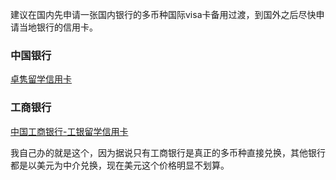 
建议在国内先申请一张国内银行的多币种国际visa卡备用过渡，到国外之后尽快申请当地银行的信用卡。

### 中国银行

[卓隽留学信用卡](https://www.boc.cn/bcservice/bc1/201404/t20140403_3136411.html)

### 工商银行

[中国工商银行-工银留学信用卡](https://www.icbc.com.cn/ICBC/%E7%89%A1%E4%B8%B9%E5%8D%A1/%E5%8D%A1%E7%89%87%E4%B8%96%E7%95%8C/%E8%B6%A3%E5%91%B3%E4%B8%BB%E9%A2%98%E7%B3%BB%E5%88%97/%E5%B7%A5%E9%93%B6%E7%95%99%E5%AD%A6%E4%BF%A1%E7%94%A8%E5%8D%A1/)

我自己办的就是这个，因为据说只有工商银行是真正的多币种直接兑换，其他银行都是以美元为中介兑换，现在美元这个价格明显不划算。